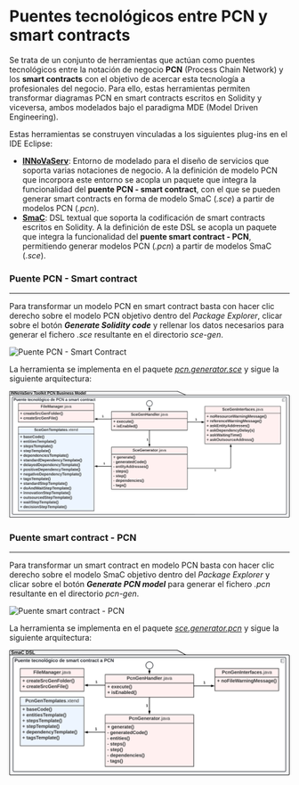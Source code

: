 # Puentes tecnológicos entre PCN y smart contracts
Se trata de un conjunto de herramientas que actúan como puentes tecnológicos entre la notación de negocio **PCN** (Process Chain Network) y los **smart contracts** con el objetivo de acercar esta tecnología a profesionales del negocio. Para ello, estas herramientas permiten transformar diagramas PCN en smart contracts escritos en Solidity y viceversa, ambos modelados bajo el paradigma MDE (Model Driven Engineering).

Estas herramientas se construyen vinculadas a los siguientes plug-ins en el IDE Eclipse:
* [**INNoVaServ**](https://github.com/franciscoperezb/innovaserv_toolkit): Entorno de modelado para el diseño de servicios que soporta varias notaciones de negocio. A la definición de modelo PCN que incorpora este entorno se acopla un paquete que integra la funcionalidad del **puente PCN - smart contract**, con el que se pueden generar smart contracts en forma de modelo SmaC (*.sce*) a partir de modelos PCN (*.pcn*).
* [**SmaC**](https://github.com/CommITURJC/SmaC): DSL textual que soporta la codificación de smart contracts escritos en Solidity. A la definición de este DSL se acopla un paquete que integra la funcionalidad del **puente smart contract - PCN**, permitiendo generar modelos PCN (*.pcn*) a partir de modelos SmaC (*.sce*).

### Puente PCN - Smart contract
_______________
Para transformar un modelo PCN en smart contract basta con hacer clic derecho sobre el modelo PCN objetivo dentro del *Package Explorer*, clicar sobre el botón ***Generate Solidity code*** y rellenar los datos necesarios para generar el fichero *.sce* resultante en el directorio *sce-gen*.

![Puente PCN - Smart Contract](https://github.com/alv4rob/PCN-SmartContract-Bridges/blob/main/Videos/PCN-SmartContract_Demo.gif)

La herramienta se implementa en el paquete [*pcn.generator.sce*](https://github.com/alv4rob/PCN-SmartContract-Bridges/blob/main/Plugins/es.kybele.elastic.models.pcn/src/pcn/generator/sce/) y sigue la siguiente arquitectura:

![Arquitectura puente PCN - Smart Contract](https://github.com/alv4rob/PCN-SmartContract-Bridges/blob/main/Images/PCN-SmartContract_Arch.png)

### Puente smart contract - PCN
_______________
Para transformar un smart contract en modelo PCN basta con hacer clic derecho sobre el modelo SmaC objetivo dentro del *Package Explorer* y clicar sobre el botón ***Generate PCN model*** para generar el fichero *.pcn* resultante en el directorio *pcn-gen*.

![Puente smart contract - PCN](https://github.com/alv4rob/PCN-SmartContract-Bridges/blob/main/Videos/SmartContract-PCN_Demo.gif)

La herramienta se implementa en el paquete [*sce.generator.pcn*](https://github.com/alv4rob/PCN-SmartContract-Bridges/blob/main/Plugins/org.xtext.ui/src/sce/generator/pcn/) y sigue la siguiente arquitectura:

![Arquitectura puente smart contract - PCN](https://github.com/alv4rob/PCN-SmartContract-Bridges/blob/main/Images/SmartContract-PCN_Arch.png)

